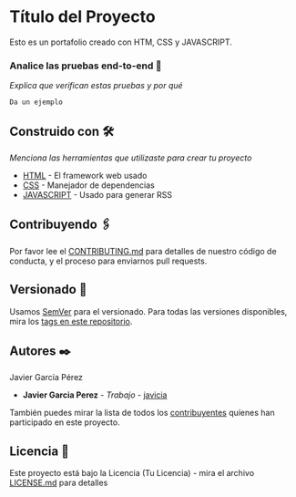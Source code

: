 # Título del Proyecto

Esto es un portafolio creado con HTM, CSS y JAVASCRIPT.

### Analice las pruebas end-to-end 🔩

_Explica que verifican estas pruebas y por qué_

```
Da un ejemplo
```
## Construido con 🛠️

_Menciona las herramientas que utilizaste para crear tu proyecto_

* [HTML](http://www.dropwizard.io/1.0.2/docs/) - El framework web usado
* [CSS](https://maven.apache.org/) - Manejador de dependencias
* [JAVASCRIPT](https://rometools.github.io/rome/) - Usado para generar RSS

## Contribuyendo 🖇️

Por favor lee el [CONTRIBUTING.md](https://gist.github.com/villanuevand/xxxxxx) para detalles de nuestro código de conducta, y el proceso para enviarnos pull requests.


## Versionado 📌

Usamos [SemVer](http://semver.org/) para el versionado. Para todas las versiones disponibles, mira los [tags en este repositorio](https://github.com/tu/proyecto/tags).

## Autores ✒️

Javier García Pérez

* **Javier Garcia Perez** - *Trabajo* - [javicia](https://github.com/javicia)

También puedes mirar la lista de todos los [contribuyentes](https://github.com/your/project/contributors) quíenes han participado en este proyecto. 

## Licencia 📄

Este proyecto está bajo la Licencia (Tu Licencia) - mira el archivo [LICENSE.md](LICENSE.md) para detalles



